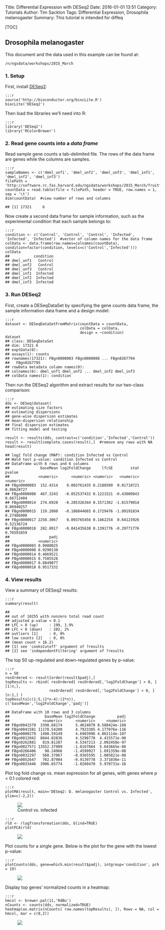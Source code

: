 Title: Differential Expression with DESeq2
Date: 2016-01-01 13:51
Category: Tutorials
Author: Tim Sackton
Tags: Differential Expression, Drosophila melanogaster
Summary: This tutorial is intended for diffeq

[TOC]

## Drosophila melanogaster

This document and the data used in this example can be found at:

`/n/ngsdata/workshops/2015_March`


### 1. Setup

First, install [DESeq2](http://bioconductor.org/packages/release/bioc/html/DESeq2.html):

    :::r
    source('http://bioconductor.org/biocLite.R')
    biocLite('DESeq2')

Then load the libraries we’ll need into R:

    :::r
    library('DESeq2')
    library('RColorBrewer')


### 2. Read gene counts into a _data frame_

Read sample gene counts a tab-delimited file. The rows of the data frame are genes while the columns are samples.

    :::r
    sampleNames <- c('dmel_unf1', 'dmel_unf2', 'dmel_unf3', 'dmel_inf1', 'dmel_inf2', 'dmel_inf3')
    filePath = 'http://software.rc.fas.harvard.edu/ngsdata/workshops/2015_March/fruitfly.gene_counts.allsamples.tsv'
    countData = read.table(file = filePath, header = TRUE, row.names = 1, sep = '\t')
    dim(countData)  #view number of rows and columns

    ## [1] 17321     6

Now create a second data frame for sample information, such as the experimental condition that each sample belongs to:

    :::r
    condition <- c('Control', 'Control', 'Control', 'Infected', 'Infected', 'Infected')  #vector of column names for the data frame
    colData <- data.frame(row.names=colnames(countData), condition=factor(condition, levels=c('Control','Infected')))
    colData
    ##           condition
    ## dmel_unf1   Control
    ## dmel_unf2   Control
    ## dmel_unf3   Control
    ## dmel_inf1  Infected
    ## dmel_inf2  Infected
    ## dmel_inf3  Infected


### 3. Run DESeq2

First, create a DESeqDataSet by specifying the gene counts data frame, the sample information data frame and a design model:

    :::r
    dataset <- DESeqDataSetFromMatrix(countData = countData,
                                      colData = colData,
                                      design = ~condition)
    dataset
    ## class: DESeqDataSet 
    ## dim: 17321 6 
    ## exptData(0):
    ## assays(1): counts
    ## rownames(17321): FBgn0000003 FBgn0000008 ... FBgn0267794
    ##   FBgn0267795
    ## rowData metadata column names(0):
    ## colnames(6): dmel_unf1 dmel_unf2 ... dmel_inf2 dmel_inf3
    ## colData names(1): condition

Then run the DESeq2 algorithm and extract results for our two-class comparison:

    :::r
    dds <- DESeq(dataset)
    ## estimating size factors
    ## estimating dispersions
    ## gene-wise dispersion estimates
    ## mean-dispersion relationship
    ## final dispersion estimates
    ## fitting model and testing

    result <- results(dds, contrast=c('condition','Infected','Control'))
    result <- result[complete.cases(result),]  #remove any rows with NA
    head(result)

    ## log2 fold change (MAP): condition Infected vs Control 
    ## Wald test p-value: condition Infected vs Control 
    ## DataFrame with 6 rows and 6 columns
    ##              baseMean log2FoldChange     lfcSE        stat     pvalue
    ##             <numeric>      <numeric> <numeric>   <numeric>  <numeric>
    ## FBgn0000003  152.4314    0.003761435 0.2188509  0.01718721 0.98628727
    ## FBgn0000008  467.3243   -0.052537432 0.1221521 -0.43009843 0.66712404
    ## FBgn0000014  274.6920   -0.285326344 0.1571362 -1.81579014 0.06940257
    ## FBgn0000015  119.2080   -0.188844665 0.1729476 -1.09191834 0.27486900
    ## FBgn0000017 2258.3067    0.093765456 0.1462254  0.64123926 0.52136724
    ## FBgn0000018  282.8917   -0.041435638 0.1391776 -0.29771776 0.76591859
    ##                  padj
    ##             <numeric>
    ## FBgn0000003 0.9980025
    ## FBgn0000008 0.9290130
    ## FBgn0000014 0.4869521
    ## FBgn0000015 0.7585526
    ## FBgn0000017 0.8849077
    ## FBgn0000018 0.9517331


### 4. View results

View a summary of DESeq2 results:

    :::r
    summary(result) 

    ## 
    ## out of 10255 with nonzero total read count
    ## adjusted p-value < 0.1
    ## LFC > 0 (up)     : 199, 1.9% 
    ## LFC < 0 (down)   : 202, 2% 
    ## outliers [1]     : 0, 0% 
    ## low counts [2]   : 0, 0% 
    ## (mean count < 16.2)
    ## [1] see 'cooksCutoff' argument of ?results
    ## [2] see 'independentFiltering' argument of ?results

The top 50 up-regulated and down-regulated genes by p-value:

    :::r
    n = 50
    resOrdered <- result[order(result$padj),]
    topResults <- rbind( resOrdered[ resOrdered[,'log2FoldChange'] > 0, ][1:n,], 
                        resOrdered[ resOrdered[,'log2FoldChange'] < 0, ][n:1,] )
    topResults[c(1:5,(2*n-4):(2*n)), c('baseMean','log2FoldChange','padj')]

    ## DataFrame with 10 rows and 3 columns
    ##                baseMean log2FoldChange          padj
    ##               <numeric>      <numeric>     <numeric>
    ## FBgn0041579  3398.68174      5.4624070 8.588424e-168
    ## FBgn0041581 11178.54200      4.7923385 4.177076e-116
    ## FBgn0000279  1490.59149      4.6903996 4.062114e-107
    ## FBgn0012042  8844.02836      4.5298778  4.415571e-98
    ## FBgn0262881   819.81287      4.5347213  2.092458e-97
    ## FBgn0027571 13552.37909     -1.0167664  5.643665e-08
    ## FBgn0266406    90.24966     -1.4599927  1.691359e-08
    ## FBgn0032297   560.37067     -0.9365595  1.085821e-08
    ## FBgn0052647   702.87904     -0.9139778  3.371036e-11
    ## FBgn0033446  3906.65774     -1.0260470  5.970731e-16

Plot log fold change vs. mean expression for all genes, with genes where p < 0.1 colored red:

    :::r
    plotMA(result, main='DESeq2: D. melanogaster Control vs. Infected', ylim=c(-2,2))

<figure>
	<a class="img" href="/images/d-melanogaster-control-vs-infected.png">
    		<img class="img-responsive" src="/images/d-melanogaster-control-vs-infected.png"></img>
	</a>
    <figcaption>Control vs. infected</figcaption>
</figure>


    :::r
    rld <- rlogTransformation(dds, blind=TRUE)
    plotPCA(rld)

<figure>
	<a class="img" href="/images/deseq2-pca-plot.png">
    		<img class="img-responsive" src="/images/deseq2-pca-plot.png"></img>
	</a>
    <figcaption></figcaption>
</figure>


Plot counts for a single gene. Below is the plot for the gene with the lowest p-value:

    :::r
    plotCounts(dds, gene=which.min(result$padj), intgroup='condition', pch = 19)

<figure>
	<a class="img" href="/images/deseq2-plotcounts.png">
    		<img class="img-responsive" src="/images/deseq2-plotcounts.png"></img>
	</a>
    <figcaption></figcaption>
</figure>



Display top genes’ normalized counts in a heatmap:

    :::r
    hmcol <- brewer.pal(11,'RdBu')
    nCounts <- counts(dds, normalized=TRUE)
    heatmap(as.matrix(nCounts[ row.names(topResults), ]), Rowv = NA, col = hmcol, mar = c(8,2))

<figure>
	<a class="img" href="/images/deseq2-heatmap.png">
    		<img class="img-responsive" src="/images/deseq2-heatmap.png"></img>
	</a>
    <figcaption></figcaption>
</figure>




